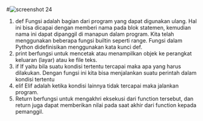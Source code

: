 #![screenshot 24](https://user-images.githubusercontent.com/46753205/52393376-56dae780-2ad8-11e9-8feb-2ecb338af875.png)

1. def
Fungsi adalah bagian dari program yang dapat digunakan ulang. Hal ini bisa dicapai dengan memberi nama pada blok statemen, kemudian nama ini dapat dipanggil di manapun dalam program. Kita telah menggunakan beberapa fungsi builtin seperti range. Fungsi dalam Python didefinisikan menggunakan kata kunci def.
2. print
berfungsi untuk mencetak atau menampilkan objek ke perangkat keluaran (layar) atau ke file teks.
3. if
If yaitu bila suatu kondisi tertentu tercapai maka apa yang harus dilakukan. Dengan fungsi ini kita bisa menjalankan suatu perintah dalam kondisi tertentu
4. elif
Elif adalah ketika kondisi lainnya tidak tercapai maka jalankan program.
5. Return
berfungsi untuk mengakhri eksekusi dari function tersebut, dan return juga dapat memberikan nilai pada saat akhir dari function kepada pemanggil.
